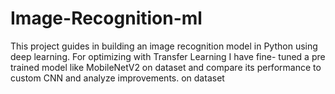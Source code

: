 # Image-Recognition-ml
This project guides in building an image recognition model in Python using deep learning. For optimizing with Transfer Learning I have fine- tuned a pre trained model like MobileNetV2 on dataset and compare its performance to custom CNN and analyze improvements. on dataset 

